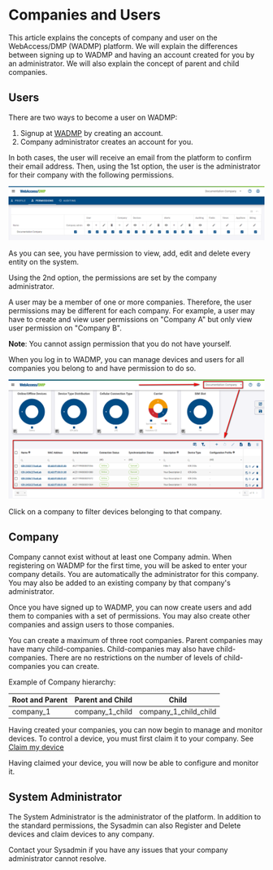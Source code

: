 # Companies and Users

This article explains the concepts of company and user on the WebAccess/DMP (WADMP) platform. We will explain the differences between signing up to WADMP and having an account created for you by an administrator. We will also explain the concept of parent and child companies.



## Users

There are two ways to become a user on WADMP:

1. Signup at [WADMP](https://wadmp.com/) by creating an account.
2. Company administrator creates an account for you.

In both cases, the user will receive an email from the platform to confirm their email address. Then, using the 1st option, the user is the administrator for their company with the following permissions.

![user_permissions](./user-permissions.png)

As you can see, you have permission to view, add, edit and delete every entity on the system.

Using the 2nd option, the permissions are set by the company administrator.

A user may be a member of one or more companies. Therefore, the user permissions may be different for each company. For example, a user may have to create and view user permissions on "Company A" but only view user permission on "Company B". 

**Note**: You cannot assign permission that you do not have yourself.


When you log in to WADMP, you can manage devices and users for all companies you belong to and have permission to do so.

![companies_view](./companies-view.png)

Click on a company to filter devices belonging to that company.



## Company

Company cannot exist without at least one Company admin. When registering on WADMP for the first time, you will be asked to enter your company details. You are automatically the administrator for this company. You may also be added to an existing company by that company's administrator. 

Once you have signed up to WADMP, you can now create users and add them to companies with a set of permissions. You may also create other companies and assign users to those companies.



You can create a maximum of three root companies. Parent companies may have many child-companies. Child-companies may also have child-companies. There are no restrictions on the number of levels of child-companies you can create.


Example of Company hierarchy:

| Root and Parent | Parent and Child | Child                 |
|-----------------|------------------|-----------------------|
| company_1       | company_1_child  | company_1_child_child |


Having created your companies, you can now begin to manage and monitor devices. To control a device, you must first claim it to your company. See [Claim my device](http://localhost:8080/gen3/tutorials/device/) 

Having claimed your device, you will now be able to configure and monitor it.



## System Administrator

The System Administrator is the administrator of the platform. In addition to the standard permissions, the Sysadmin can also Register and Delete devices and claim devices to any company.

Contact your Sysadmin if you have any issues that your company administrator cannot resolve.